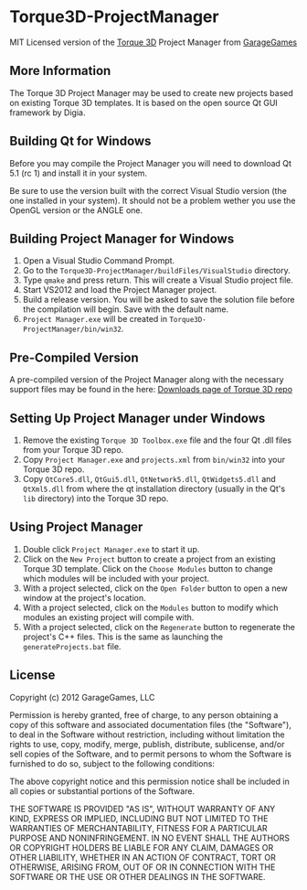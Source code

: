 Torque3D-ProjectManager
=======================

MIT Licensed version of the [Torque 3D](http://www.garagegames.com/products/torque-3d) Project Manager from [GarageGames](http://www.garagegames.com)

More Information
----------------
The Torque 3D Project Manager may be used to create new projects based on existing Torque 3D templates.  It is based on the open source Qt GUI framework by Digia.

Building Qt for Windows
-----------------------
Before you may compile the Project Manager you will need to download Qt 5.1 (rc 1) and install it in your system.

Be sure to use the version built with the correct Visual Studio version (the one installed in your system). It should not be a problem wether you use the OpenGL version or the ANGLE one.


Building Project Manager for Windows
------------------------
1. Open a Visual Studio Command Prompt.
2. Go to the `Torque3D-ProjectManager/buildFiles/VisualStudio` directory.
3. Type `qmake` and press return.  This will create a Visual Studio project file.
4. Start VS2012 and load the Project Manager project.
5. Build a release version.  You will be asked to save the solution file before the compilation will begin.  Save with the default name.
6. `Project Manager.exe` will be created in `Torque3D-ProjectManager/bin/win32`.

Pre-Compiled Version
--------------------
A pre-compiled version of the Project Manager along with the necessary support files may be found in the here: [Downloads page of Torque 3D repo](https://github.com/GarageGames/Torque3D/wiki/Project-Manager-Archive)

Setting Up Project Manager under Windows
----------------------------------------
1. Remove the existing `Torque 3D Toolbox.exe` file and the four Qt .dll files from your Torque 3D repo.
2. Copy `Project Manager.exe` and `projects.xml` from `bin/win32` into your Torque 3D repo.
3. Copy `QtCore5.dll`, `QtGui5.dll`, `QtNetwork5.dll`, `QtWidgets5.dll`  and `QtXml5.dll` from where the qt installation directory (usually in the Qt's `lib` directory) into the Torque 3D repo.

Using Project Manager
---------------------
1. Double click `Project Manager.exe` to start it up.
2. Click on the `New Project` button to create a project from an existing Torque 3D template.  Click on the `Choose Modules` button to change which modules will be included with your project.
3. With a project selected, click on the `Open Folder` button to open a new window at the project's location.
4. With a project selected, click on the `Modules` button to modify which modules an existing project will compile with.
5. With a project selected, click on the `Regenerate` button to regenerate the project's C++ files.  This is the same as launching the `generateProjects.bat` file.

License
-------

Copyright (c) 2012 GarageGames, LLC

Permission is hereby granted, free of charge, to any person obtaining a copy
of this software and associated documentation files (the "Software"), to
deal in the Software without restriction, including without limitation the
rights to use, copy, modify, merge, publish, distribute, sublicense, and/or
sell copies of the Software, and to permit persons to whom the Software is
furnished to do so, subject to the following conditions:

The above copyright notice and this permission notice shall be included in
all copies or substantial portions of the Software.

THE SOFTWARE IS PROVIDED "AS IS", WITHOUT WARRANTY OF ANY KIND, EXPRESS OR
IMPLIED, INCLUDING BUT NOT LIMITED TO THE WARRANTIES OF MERCHANTABILITY,
FITNESS FOR A PARTICULAR PURPOSE AND NONINFRINGEMENT. IN NO EVENT SHALL THE
AUTHORS OR COPYRIGHT HOLDERS BE LIABLE FOR ANY CLAIM, DAMAGES OR OTHER
LIABILITY, WHETHER IN AN ACTION OF CONTRACT, TORT OR OTHERWISE, ARISING
FROM, OUT OF OR IN CONNECTION WITH THE SOFTWARE OR THE USE OR OTHER DEALINGS
IN THE SOFTWARE.
